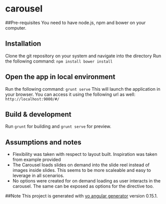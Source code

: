 # carousel

##Pre-requisites
You need to have node.js, npm and bower on your computer.

## Installation
Clone the git repository on your system and navigate into the directory
Run the following command:
`
npm install
bower install
`

## Open the app in local environment
Run the following command:
`grunt serve`
This will launch the application in your browser.
You can access it using the following url as well:
`http://localhost:9000/#/`

## Build & development

Run `grunt` for building and `grunt serve` for preview.

## Assumptions and notes
- Flexibility was taken with respect to layout built. Inspiration was taken from example
provided
- The Carousel loads slides on demand into the slide reel instead of images inside slides.
This seems to be more scaleable and easy to leverage in all scenarios.
- No options were created for on demand loading as user interacts in the carousel. The same can be exposed as options for the directive too.



##Note
This project is generated with [yo angular generator](https://github.com/yeoman/generator-angular)
version 0.15.1.
